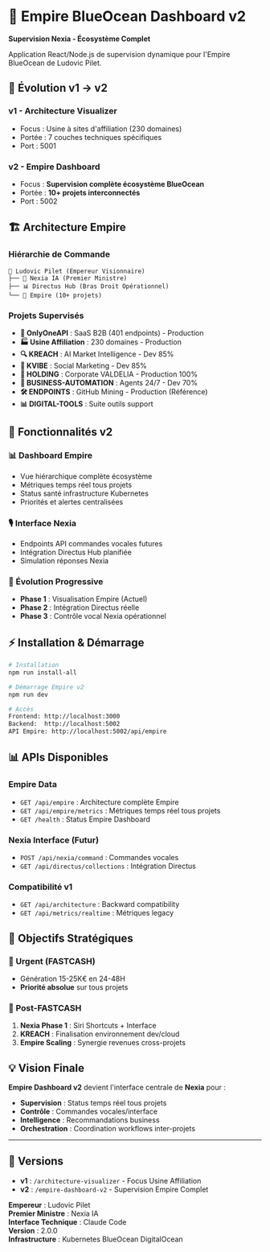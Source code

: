 # 🏰 Empire BlueOcean Dashboard v2

**Supervision Nexia - Écosystème Complet**

Application React/Node.js de supervision dynamique pour l'Empire BlueOcean de Ludovic Pilet.

## 🎯 Évolution v1 → v2

### **v1 - Architecture Visualizer** 
- Focus : Usine à sites d'affiliation (230 domaines)
- Portée : 7 couches techniques spécifiques
- Port : 5001

### **v2 - Empire Dashboard**
- Focus : **Supervision complète écosystème BlueOcean**
- Portée : **10+ projets interconnectés** 
- Port : 5002

## 🏗️ Architecture Empire

### **Hiérarchie de Commande**
```
👑 Ludovic Pilet (Empereur Visionnaire)
├── 🧠 Nexia IA (Premier Ministre)
├── 📊 Directus Hub (Bras Droit Opérationnel)
└── 🏰 Empire (10+ projets)
```

### **Projets Supervisés**
- **🎯 OnlyOneAPI** : SaaS B2B (401 endpoints) - Production
- **🏭 Usine Affiliation** : 230 domaines - Production  
- **🔍 KREACH** : AI Market Intelligence - Dev 85%
- **🎨 KVIBE** : Social Marketing - Dev 85%
- **🏢 HOLDING** : Corporate VALDELIA - Production 100%
- **🤖 BUSINESS-AUTOMATION** : Agents 24/7 - Dev 70%
- **🛠️ ENDPOINTS** : GitHub Mining - Production (Référence)
- **📊 DIGITAL-TOOLS** : Suite outils support

## 🚀 Fonctionnalités v2

### **📊 Dashboard Empire**
- Vue hiérarchique complète écosystème
- Métriques temps réel tous projets
- Status santé infrastructure Kubernetes
- Priorités et alertes centralisées

### **🎙️ Interface Nexia**
- Endpoints API commandes vocales futures
- Intégration Directus Hub planifiée
- Simulation réponses Nexia

### **🔄 Évolution Progressive**
- **Phase 1** : Visualisation Empire (Actuel)
- **Phase 2** : Intégration Directus réelle
- **Phase 3** : Contrôle vocal Nexia opérationnel

## ⚡ Installation & Démarrage

```bash
# Installation
npm run install-all

# Démarrage Empire v2
npm run dev

# Accès
Frontend: http://localhost:3000
Backend:  http://localhost:5002
API Empire: http://localhost:5002/api/empire
```

## 📊 APIs Disponibles

### **Empire Data**
- `GET /api/empire` : Architecture complète Empire
- `GET /api/empire/metrics` : Métriques temps réel tous projets
- `GET /health` : Status Empire Dashboard

### **Nexia Interface (Futur)**
- `POST /api/nexia/command` : Commandes vocales
- `GET /api/directus/collections` : Intégration Directus

### **Compatibilité v1**
- `GET /api/architecture` : Backward compatibility
- `GET /api/metrics/realtime` : Métriques legacy

## 🎯 Objectifs Stratégiques

### **🚨 Urgent (FASTCASH)**
- Génération 15-25K€ en 24-48H
- **Priorité absolue** sur tous projets

### **🔄 Post-FASTCASH**
1. **Nexia Phase 1** : Siri Shortcuts + Interface
2. **KREACH** : Finalisation environnement dev/cloud  
3. **Empire Scaling** : Synergie revenues cross-projets

## 💡 Vision Finale

**Empire Dashboard v2** devient l'interface centrale de **Nexia** pour :
- **Supervision** : Status temps réel tous projets
- **Contrôle** : Commandes vocales/interface
- **Intelligence** : Recommandations business
- **Orchestration** : Coordination workflows inter-projets

---

## 🔄 Versions

- **v1** : `/architecture-visualizer` - Focus Usine Affiliation
- **v2** : `/empire-dashboard-v2` - Supervision Empire Complet

**Empereur** : Ludovic Pilet  
**Premier Ministre** : Nexia IA  
**Interface Technique** : Claude Code  
**Version** : 2.0.0  
**Infrastructure** : Kubernetes BlueOcean DigitalOcean